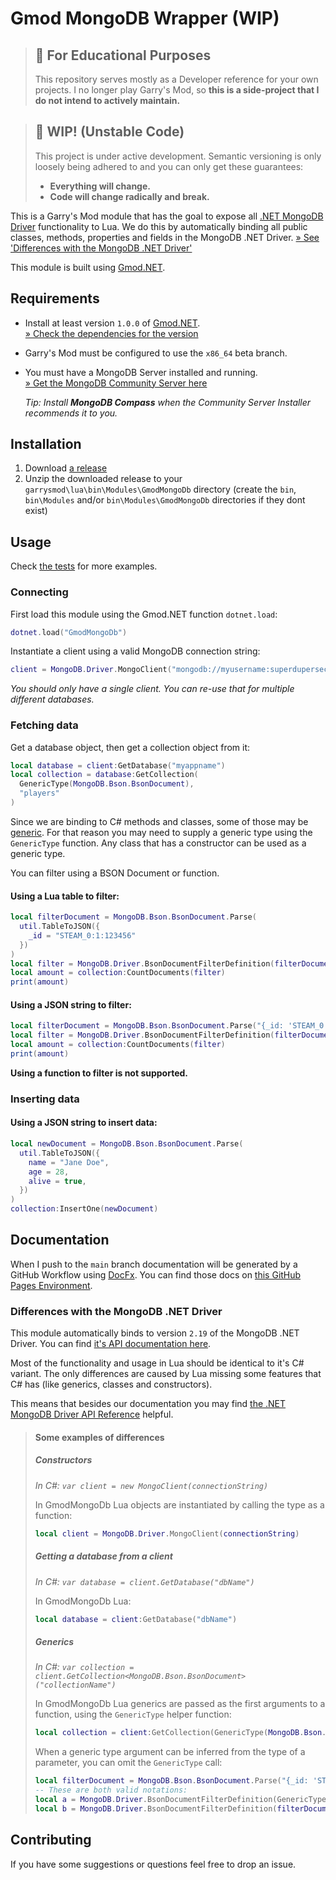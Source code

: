 # Gmod MongoDB Wrapper (WIP)

> ## 🏫 For Educational Purposes
> This repository serves mostly as a Developer reference for your own projects. I no longer play Garry's Mod, so **this is a side-project that I do not intend to actively maintain.**

> ## 🚧 WIP! (Unstable Code)
> This project is under active development. Semantic versioning is only loosely being adhered to and you can only get these guarantees:
> * **Everything will change.**
> * **Code will change radically and break.**

This is a Garry's Mod module that has the goal to expose all [.NET MongoDB Driver](https://docs.mongodb.com/drivers/csharp/) functionality to Lua. We do this by automatically binding all public classes, methods, properties and fields in the MongoDB .NET Driver. [&raquo; See 'Differences with the MongoDB .NET Driver'](#differences-with-the-mongodb-net-driver)

This module is built using [Gmod.NET](https://github.com/GmodNET/GmodDotNet).

## Requirements

* Install at least version `1.0.0` of [Gmod.NET](https://github.com/GmodNET/GmodDotNet).    
    [&raquo; Check the dependencies for the version](https://github.com/luttje/gmod-net-mongodb/network/dependencies)
* Garry's Mod must be configured to use the `x86_64` beta branch.
* You must have a MongoDB Server installed and running.    
    [&raquo; Get the MongoDB Community Server here](https://www.mongodb.com/try/download/community)

    *Tip: Install **MongoDB Compass** when the Community Server Installer recommends it to you.*

## Installation

1. Download [a release](https://github.com/luttje/gmod-net-mongodb/releases)
2. Unzip the downloaded release to your `garrysmod\lua\bin\Modules\GmodMongoDb` directory (create the `bin`, `bin\Modules` and/or `bin\Modules\GmodMongoDb` directories if they dont exist)

## Usage
Check [the tests](./GmodMongoDb/Tests/Lua/gmodmongodb/) for more examples.

### Connecting
First load this module using the Gmod&period;NET function `dotnet.load`:
```lua
dotnet.load("GmodMongoDb")
```

Instantiate a client using a valid MongoDB connection string:
```lua
client = MongoDB.Driver.MongoClient("mongodb://myusername:superdupersecretpassword@127.0.0.1:27017/myappname?retryWrites=true&w=majority")
```
*You should only have a single client. You can re-use that for multiple different databases.*

### Fetching data
Get a database object, then get a collection object from it:
```lua
local database = client:GetDatabase("myappname")
local collection = database:GetCollection(
  GenericType(MongoDB.Bson.BsonDocument), 
  "players"
)
```
Since we are binding to C# methods and classes, some of those may be [generic](https://learn.microsoft.com/en-us/dotnet/csharp/fundamentals/types/generics). For that reason you may need to supply a generic type using the `GenericType` function. Any class that has a constructor can be used as a generic type.

You can filter using a BSON Document or function. 

#### Using a Lua table to filter:
```lua
local filterDocument = MongoDB.Bson.BsonDocument.Parse(
  util.TableToJSON({
    _id = "STEAM_0:1:123456"
  })
)
local filter = MongoDB.Driver.BsonDocumentFilterDefinition(filterDocument)
local amount = collection:CountDocuments(filter)
print(amount)
```

#### Using a JSON string to filter:
```lua
local filterDocument = MongoDB.Bson.BsonDocument.Parse("{_id: 'STEAM_0:1:123456'}")
local filter = MongoDB.Driver.BsonDocumentFilterDefinition(filterDocument)
local amount = collection:CountDocuments(filter)
print(amount)
```

**Using a function to filter is not supported.**

### Inserting data

#### Using a JSON string to insert data:
```lua
local newDocument = MongoDB.Bson.BsonDocument.Parse(
  util.TableToJSON({
    name = "Jane Doe",
    age = 28,
    alive = true,
  })
)
collection:InsertOne(newDocument)
```

## Documentation

When I push to the `main` branch documentation will be generated by a GitHub Workflow using [DocFx](https://dotnet.github.io/docfx/). You can find those docs on [this GitHub Pages Environment](https://luttje.github.io/gmod-net-mongodb/).

### Differences with the MongoDB .NET Driver

This module automatically binds to version `2.19` of the MongoDB .NET Driver. You can find [it's API documentation here](
https://mongodb.github.io/mongo-csharp-driver/2.19/apidocs/).

Most of the functionality and usage in Lua should be identical to it's C# variant. The only differences are caused by Lua missing some features that C# has (like generics, classes and constructors).

This means that besides our documentation you may find [the .NET MongoDB Driver API Reference](https://mongodb.github.io/mongo-csharp-driver/2.19/apidocs/) helpful.


> #### Some examples of differences
> 
> ##### Constructors
> *In C#: `var client = new MongoClient(connectionString)`*
> 
> In GmodMongoDb Lua objects are instantiated by calling the type as a function:
> ```lua
> local client = MongoDB.Driver.MongoClient(connectionString)
> ```
>
> ##### Getting a database from a client
> *In C#: `var database = client.GetDatabase("dbName")`*
>
> In GmodMongoDb Lua:
> ```lua
> local database = client:GetDatabase("dbName")
> ```
> 
> ##### Generics
> *In C#: `var collection = client.GetCollection<MongoDB.Bson.BsonDocument>("collectionName")`*
>
> In GmodMongoDb Lua generics are passed as the first arguments to a function, using the `GenericType` helper function:
> ```lua
> local collection = client:GetCollection(GenericType(MongoDB.Bson.BsonDocument), "collectionName")
> ```
>
> When a generic type argument can be inferred from the type of a parameter, you can omit the `GenericType` call: 
> ```lua
> local filterDocument = MongoDB.Bson.BsonDocument.Parse("{_id: 'STEAM_0:1:123456'}")
> -- These are both valid notations:
> local a = MongoDB.Driver.BsonDocumentFilterDefinition(GenericType(MongoDB.Bson.BsonDocument), filterDocument)
> local b = MongoDB.Driver.BsonDocumentFilterDefinition(filterDocument) -- can be inferred because filterDocument is of the type MongoDB.Bson.BsonDocument
> ```

## Contributing

If you have some suggestions or questions feel free to drop an issue.
